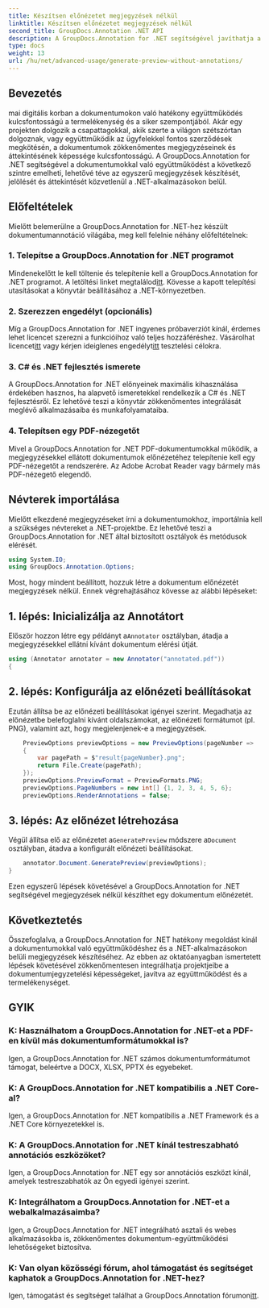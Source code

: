 ```yaml
---
title: Készítsen előnézetet megjegyzések nélkül
linktitle: Készítsen előnézetet megjegyzések nélkül
second_title: GroupDocs.Annotation .NET API
description: A GroupDocs.Annotation for .NET segítségével javíthatja a dokumentumokkal való együttműködést és megjegyzéseket a .NET-alkalmazásokon belül. Könnyen jegyzetelhet, jelölhet meg és tekinthet át dokumentumokat ezzel a hatékony könyvtárral.
type: docs
weight: 13
url: /hu/net/advanced-usage/generate-preview-without-annotations/
---
```

## Bevezetés
mai digitális korban a dokumentumokon való hatékony együttműködés kulcsfontosságú a termelékenység és a siker szempontjából. Akár egy projekten dolgozik a csapattagokkal, akik szerte a világon szétszórtan dolgoznak, vagy együttműködik az ügyfelekkel fontos szerződések megkötésén, a dokumentumok zökkenőmentes megjegyzéseinek és áttekintésének képessége kulcsfontosságú. A GroupDocs.Annotation for .NET segítségével a dokumentumokkal való együttműködést a következő szintre emelheti, lehetővé téve az egyszerű megjegyzések készítését, jelölését és áttekintését közvetlenül a .NET-alkalmazásokon belül.
## Előfeltételek
Mielőtt belemerülne a GroupDocs.Annotation for .NET-hez készült dokumentumannotáció világába, meg kell felelnie néhány előfeltételnek:
### 1. Telepítse a GroupDocs.Annotation for .NET programot
 Mindenekelőtt le kell töltenie és telepítenie kell a GroupDocs.Annotation for .NET programot. A letöltési linket megtalálod[itt](https://releases.groupdocs.com/annotation/net/). Kövesse a kapott telepítési utasításokat a könyvtár beállításához a .NET-környezetben.
### 2. Szerezzen engedélyt (opcionális)
Míg a GroupDocs.Annotation for .NET ingyenes próbaverziót kínál, érdemes lehet licencet szerezni a funkcióihoz való teljes hozzáféréshez. Vásárolhat licencet[itt](https://purchase.groupdocs.com/buy) vagy kérjen ideiglenes engedélyt[itt](https://purchase.groupdocs.com/temporary-license/) tesztelési célokra.
### 3. C# és .NET fejlesztés ismerete
A GroupDocs.Annotation for .NET előnyeinek maximális kihasználása érdekében hasznos, ha alapvető ismeretekkel rendelkezik a C# és .NET fejlesztésről. Ez lehetővé teszi a könyvtár zökkenőmentes integrálását meglévő alkalmazásaiba és munkafolyamataiba.
### 4. Telepítsen egy PDF-nézegetőt
Mivel a GroupDocs.Annotation for .NET PDF-dokumentumokkal működik, a megjegyzésekkel ellátott dokumentumok előnézetéhez telepítenie kell egy PDF-nézegetőt a rendszerére. Az Adobe Acrobat Reader vagy bármely más PDF-nézegető elegendő.

## Névterek importálása
Mielőtt elkezdené megjegyzéseket írni a dokumentumokhoz, importálnia kell a szükséges névtereket a .NET-projektbe. Ez lehetővé teszi a GroupDocs.Annotation for .NET által biztosított osztályok és metódusok elérését.

```csharp
using System.IO;
using GroupDocs.Annotation.Options;
```

Most, hogy mindent beállított, hozzuk létre a dokumentum előnézetét megjegyzések nélkül. Ennek végrehajtásához kövesse az alábbi lépéseket:
## 1. lépés: Inicializálja az Annotátort
 Először hozzon létre egy példányt a`Annotator` osztályban, átadja a megjegyzésekkel ellátni kívánt dokumentum elérési útját.
```csharp
using (Annotator annotator = new Annotator("annotated.pdf"))
{
```
## 2. lépés: Konfigurálja az előnézeti beállításokat
Ezután állítsa be az előnézeti beállításokat igényei szerint. Megadhatja az előnézetbe belefoglalni kívánt oldalszámokat, az előnézeti formátumot (pl. PNG), valamint azt, hogy megjelenjenek-e a megjegyzések.
```csharp
    PreviewOptions previewOptions = new PreviewOptions(pageNumber =>
    {
        var pagePath = $"result{pageNumber}.png";
        return File.Create(pagePath);
    });
    previewOptions.PreviewFormat = PreviewFormats.PNG;
    previewOptions.PageNumbers = new int[] {1, 2, 3, 4, 5, 6};
    previewOptions.RenderAnnotations = false;
```
## 3. lépés: Az előnézet létrehozása
 Végül állítsa elő az előnézetet a`GeneratePreview` módszere a`Document` osztályban, átadva a konfigurált előnézeti beállításokat.
```csharp
    annotator.Document.GeneratePreview(previewOptions);
}
```
Ezen egyszerű lépések követésével a GroupDocs.Annotation for .NET segítségével megjegyzések nélkül készíthet egy dokumentum előnézetét.

## Következtetés
Összefoglalva, a GroupDocs.Annotation for .NET hatékony megoldást kínál a dokumentumokkal való együttműködéshez és a .NET-alkalmazásokon belüli megjegyzések készítéséhez. Az ebben az oktatóanyagban ismertetett lépések követésével zökkenőmentesen integrálhatja projektjeibe a dokumentumjegyzetelési képességeket, javítva az együttműködést és a termelékenységet.
## GYIK
### K: Használhatom a GroupDocs.Annotation for .NET-et a PDF-en kívül más dokumentumformátumokkal is?
Igen, a GroupDocs.Annotation for .NET számos dokumentumformátumot támogat, beleértve a DOCX, XLSX, PPTX és egyebeket.
### K: A GroupDocs.Annotation for .NET kompatibilis a .NET Core-al?
Igen, a GroupDocs.Annotation for .NET kompatibilis a .NET Framework és a .NET Core környezetekkel is.
### K: A GroupDocs.Annotation for .NET kínál testreszabható annotációs eszközöket?
Igen, a GroupDocs.Annotation for .NET egy sor annotációs eszközt kínál, amelyek testreszabhatók az Ön egyedi igényei szerint.
### K: Integrálhatom a GroupDocs.Annotation for .NET-et a webalkalmazásaimba?
Igen, a GroupDocs.Annotation for .NET integrálható asztali és webes alkalmazásokba is, zökkenőmentes dokumentum-együttműködési lehetőségeket biztosítva.
### K: Van olyan közösségi fórum, ahol támogatást és segítséget kaphatok a GroupDocs.Annotation for .NET-hez?
 Igen, támogatást és segítséget találhat a GroupDocs.Annotation fórumon[itt](https://forum.groupdocs.com/c/annotation/10).